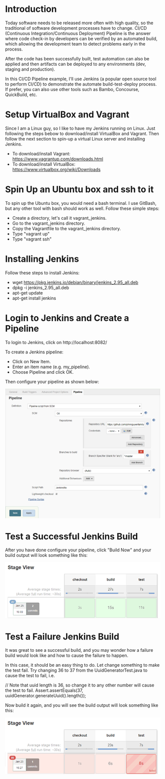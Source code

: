 # Introduction

Today software needs to be released more often with high quality, so the traditional of software development processes have to change. CI/CD (Continuous Integration/Continuous Deployment) Pipeline is the answer where code check-in by developers can be verified by an automated build, which allowing the development team to detect problems early in the process.

After the code has been successfully built, test automation can also be applied and then artifacts can be deployed to any environments (dev, staging and production).

In this CI/CD Pipeline example, I'll use Jenkins (a popular open source tool to perform CI/CD) to demonstrate the automate build-test-deploy process. If prefer, you can also use other tools such as Bambo, Concourse, QuickBuild, etc. 

# Setup VirtualBox and Vagrant

Since I am a Linux guy, so I like to have my Jenkins running on Linux. Just following the steps bebow to download/install VirtualBox and Vagrant. Then follow the next section to spin-up a virtual Linux server and  installing Jenkins.

- To download/install Vagrant: https://www.vagrantup.com/downloads.html 
- To download/install VirtualBox: https://www.virtualbox.org/wiki/Downloads

# Spin Up an Ubuntu box and ssh to it

To spin up the Ubuntu box, you would need a bash terminal. I use GitBash, but any other tool with bash should work as well. Follow these simple steps:

- Create a directory, let's call it vagrant_jenkins.
- Go to the vagrant_jenkins directory.
- Copy the Vagrantfile to the vagrant_jenkins directory.
- Type "vagrant up"
- Type "vagrant ssh"

# Installing Jenkins

Follow these steps to install Jenkins:

- wget https://pkg.jenkins.io/debian/binary/jenkins_2.95_all.deb
- dpkg -i jenkins_2.95_all.deb
- apt-get update
- apt-get install jenkins

# Login to Jenkins and Create a Pipeline

To login to Jenkins, click on http://localhost:8082/

To create a Jenkins pipeline:

- Click on New Item.
- Enter an item name (e.g. my_pipeline).
- Choose Pipeline and click OK.

Then configure your pipeline as shown below:

![](images/PipelineConfig.png?raw=true)

# Test a Successful Jenkins Build

After you have done configure your pipeline, click "Build Now" and your build output will look something like this:

![](images/BuildSuccess.png?raw=true)

# Test a Failure Jenkins Build

It was great to see a successful build, and you may wonder how a failure build would look like and how to cause the failure to happen.

In this case, it should be an easy thing to do. Let change something to make the test fail. Try changing 36 to 37 from the UuidGeneratorTest.java to cause the test to fail, i.e.

// Note that uuid length is 36, so change it to any other number will cause the test to fail.
Assert.assertEquals(37, uuidGenerator.generateUuid().length());

Now build it again, and you will see the build output will look something like this:

![](images/BuildFail.png?raw=true)

